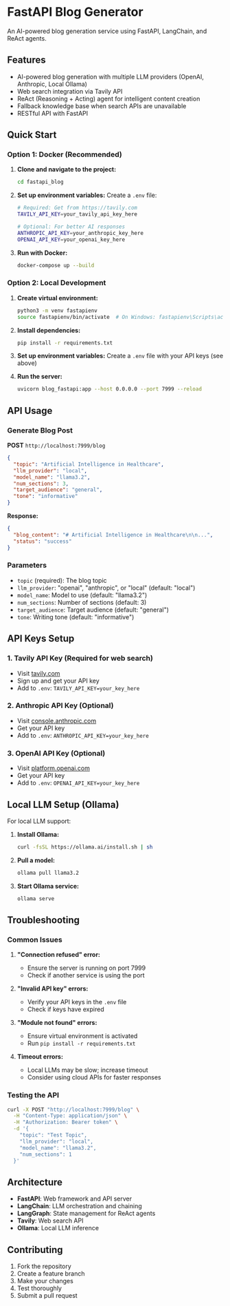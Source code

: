 # FastAPI Blog Generator

An AI-powered blog generation service using FastAPI, LangChain, and ReAct agents.

## Features

- AI-powered blog generation with multiple LLM providers (OpenAI, Anthropic, Local Ollama)
- Web search integration via Tavily API
- ReAct (Reasoning + Acting) agent for intelligent content creation
- Fallback knowledge base when search APIs are unavailable
- RESTful API with FastAPI

## Quick Start

### Option 1: Docker (Recommended)

1. **Clone and navigate to the project:**
   ```bash
   cd fastapi_blog
   ```

2. **Set up environment variables:**
   Create a `.env` file:
   ```bash
   # Required: Get from https://tavily.com
   TAVILY_API_KEY=your_tavily_api_key_here
   
   # Optional: For better AI responses
   ANTHROPIC_API_KEY=your_anthropic_key_here
   OPENAI_API_KEY=your_openai_key_here
   ```

3. **Run with Docker:**
   ```bash
   docker-compose up --build
   ```

### Option 2: Local Development

1. **Create virtual environment:**
   ```bash
   python3 -m venv fastapienv
   source fastapienv/bin/activate  # On Windows: fastapienv\Scripts\activate
   ```

2. **Install dependencies:**
   ```bash
   pip install -r requirements.txt
   ```

3. **Set up environment variables:**
   Create a `.env` file with your API keys (see above)

4. **Run the server:**
   ```bash
   uvicorn blog_fastapi:app --host 0.0.0.0 --port 7999 --reload
   ```

## API Usage

### Generate Blog Post

**POST** `http://localhost:7999/blog`

```json
{
  "topic": "Artificial Intelligence in Healthcare",
  "llm_provider": "local",
  "model_name": "llama3.2",
  "num_sections": 3,
  "target_audience": "general",
  "tone": "informative"
}
```

**Response:**
```json
{
  "blog_content": "# Artificial Intelligence in Healthcare\n\n...",
  "status": "success"
}
```

### Parameters

- `topic` (required): The blog topic
- `llm_provider`: "openai", "anthropic", or "local" (default: "local")
- `model_name`: Model to use (default: "llama3.2")
- `num_sections`: Number of sections (default: 3)
- `target_audience`: Target audience (default: "general")
- `tone`: Writing tone (default: "informative")

## API Keys Setup

### 1. Tavily API Key (Required for web search)
- Visit [tavily.com](https://tavily.com)
- Sign up and get your API key
- Add to `.env`: `TAVILY_API_KEY=your_key_here`

### 2. Anthropic API Key (Optional)
- Visit [console.anthropic.com](https://console.anthropic.com)
- Get your API key
- Add to `.env`: `ANTHROPIC_API_KEY=your_key_here`

### 3. OpenAI API Key (Optional)
- Visit [platform.openai.com](https://platform.openai.com)
- Get your API key
- Add to `.env`: `OPENAI_API_KEY=your_key_here`

## Local LLM Setup (Ollama)

For local LLM support:

1. **Install Ollama:**
   ```bash
   curl -fsSL https://ollama.ai/install.sh | sh
   ```

2. **Pull a model:**
   ```bash
   ollama pull llama3.2
   ```

3. **Start Ollama service:**
   ```bash
   ollama serve
   ```

## Troubleshooting

### Common Issues

1. **"Connection refused" error:**
   - Ensure the server is running on port 7999
   - Check if another service is using the port

2. **"Invalid API key" errors:**
   - Verify your API keys in the `.env` file
   - Check if keys have expired

3. **"Module not found" errors:**
   - Ensure virtual environment is activated
   - Run `pip install -r requirements.txt`

4. **Timeout errors:**
   - Local LLMs may be slow; increase timeout
   - Consider using cloud APIs for faster responses

### Testing the API

```bash
curl -X POST "http://localhost:7999/blog" \
  -H "Content-Type: application/json" \
  -H "Authorization: Bearer token" \
  -d '{
    "topic": "Test Topic",
    "llm_provider": "local",
    "model_name": "llama3.2",
    "num_sections": 1
  }'
```

## Architecture

- **FastAPI**: Web framework and API server
- **LangChain**: LLM orchestration and chaining
- **LangGraph**: State management for ReAct agents
- **Tavily**: Web search API
- **Ollama**: Local LLM inference

## Contributing

1. Fork the repository
2. Create a feature branch
3. Make your changes
4. Test thoroughly
5. Submit a pull request

